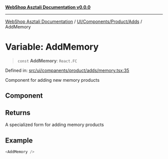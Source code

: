 [**WebShop Asztali Documentation v0.0.0**](../../../../../README.md)

***

[WebShop Asztali Documentation](../../../../../modules.md) / [UI/Components/Product/Adds](../README-2.md) / AddMemory

# Variable: AddMemory

> `const` **AddMemory**: `React.FC`

Defined in: [src/ui/companents/product/adds/memory.tsx:35](https://github.com/yourusername/webshop_asztali/blob/966ac422304bbbe6308f4e6c123a88355a82fe82/src/ui/companents/product/adds/memory.tsx#L35)

Component for adding new memory products

## Component

## Returns

A specialized form for adding memory products

## Example

```ts
<AddMemory />
```
